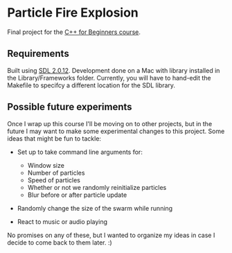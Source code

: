 # Particle Fire Explosion

Final project for the [C++ for Beginners
course](https://www.udemy.com/share/101qKkBkQZcVlXRn4=/).

## Requirements

Built using [SDL 2.0.12](https://www.libsdl.org/download-2.0.php). Development
done on a Mac with library installed in the Library/Frameworks folder.
Currently, you will have to hand-edit the Makefile to specifcy a different
location for the SDL library.

## Possible future experiments

Once I wrap up this course I'll be moving on to other projects, but in the
future I may want to make some experimental changes to this project. Some ideas
that might be fun to tackle:

- Set up to take command line arguments for:

  - Window size
  - Number of particles
  - Speed of particles
  - Whether or not we randomly reinitialize particles
  - Blur before or after particle update

- Randomly change the size of the swarm while running
- React to music or audio playing

No promises on any of these, but I wanted to organize my ideas in case I decide
to come back to them later. :)

